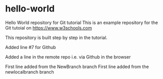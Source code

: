 # hello-world
Hello World repository for Git tutorial
This is an example repository for the Git tutoial on https://www.w3schools.com

This repository is built step by step in the tutorial.

Added line #7 for Github

Added a line in the remote repo i.e. via Github in the browser

First line added from the NewBranch branch
First line added from the newlocalbranch branch